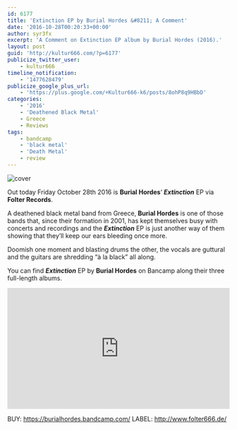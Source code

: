 ```yaml
---
id: 6177
title: 'Extinction EP by Burial Hordes &#8211; A Comment'
date: '2016-10-28T00:20:33+00:00'
author: syr3fx
excerpt: 'A Comment on Extinction EP album by Burial Hordes (2016).'
layout: post
guid: 'http://kultur666.com/?p=6177'
publicize_twitter_user:
    - kultur666
timeline_notification:
    - '1477628479'
publicize_google_plus_url:
    - 'https://plus.google.com/+Kultur666-k6/posts/8ohP8q9HBbD'
categories:
    - '2016'
    - 'Deathened Black Metal'
    - Greece
    - Reviews
tags:
    - bandcamp
    - 'black metal'
    - 'Death Metal'
    - review
---
```


![cover](http://localhost:8080/wp-content/uploads/2016/10/cover5.jpg)

Out today Friday October 28th 2016 is **Burial Hordes**‘ ***Extinction*** EP via **Folter Records**.

A deathened black metal band from Greece, **Burial Hordes** is one of those bands that, since their formation in 2001, has kept themselves busy with concerts and recordings and the ***Extinction*** EP is just another way of them showing that they’ll keep our ears bleeding once more.

Doomish one moment and blasting drums the other, the vocals are guttural and the guitars are shredding “à la black” all along.

You can find ***Extinction*** EP by **Burial Hordes** on Bancamp along their three full-length albums.

<iframe style="border: 0; width: 100%; height: 274px;" src="https://bandcamp.com/EmbeddedPlayer/album=530968413/size=large/bgcol=333333/linkcol=e99708/tracklist=false/transparent=true/" seamless></iframe>

BUY: <https://burialhordes.bandcamp.com/>
LABEL: <http://www.folter666.de/>